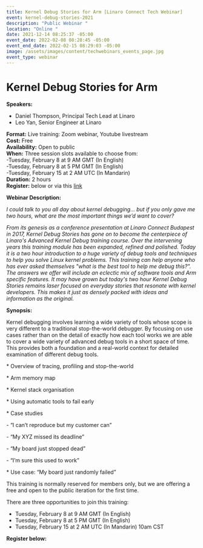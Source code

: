 ```yaml
---
title: Kernel Debug Stories for Arm [Linaro Connect Tech Webinar]
event: kernel-debug-stories-2021
description: "Public Webinar "
location: "Online "
date: 2021-12-14 08:25:37 -05:00
event_date: 2022-02-08 08:28:45 -05:00
event_end_date: 2022-02-15 08:29:03 -05:00
image: /assets/images/content/techwebinars_events_page.jpg
event_type: webinar
---
```

# Kernel Debug Stories for Arm

**Speakers:**

* Daniel Thompson, Principal Tech Lead at Linaro 
* Leo Yan, Senior Engineer at Linaro

**Format:** Live training: Zoom webinar, Youtube livestream\
**Cost:** Free\
**Availability:** Open to public\
**When:** Three session slots available to choose from:\
         -Tuesday, February 8 at 9 AM GMT (In English)\
         -Tuesday, February 8 at 5 PM GMT (In English) \
         -Tuesday, February 15 at 2 AM UTC (In Mandarin)  \
**Duration:** 2 hours\
**Register:** below or via this [link](https://www.cognitoforms.com/Linaro1/LinaroTechWebinarTrainingKernelDebugStoriesForArm)

**Webinar Description:** 

*I could talk to you all day about kernel debugging… but if you only gave me two hours, what are the most important things we’d want to cover?*

*From its genesis as a conference presentation at Linaro Connect Budapest in 2017, Kernel Debug Stories has gone on to become the centerpiece of Linaro's Advanced Kernel Debug training course. Over the intervening years this training module has been expanded, refined and polished. Today it is a two hour introduction to a huge variety of debug tools and techniques to help you solve Linux kernel problems. This training can help anyone who has ever asked themselves "what is the best tool to help me debug this?". The answers we offer will include an eclectic mix of software tools and Arm specific features. It may have grown but today's two hour Kernel Debug Stories remains laser focused on everyday stories that resonate with kernel developers. This makes it just as densely packed with ideas and information as the original.*

**Synopsis:**

Kernel debugging involves learning a wide variety of tools whose scope is very different to a traditional stop-the-world debugger. By focusing on use cases rather than on the detail of exactly how each tool works we are able to cover a wide variety of advanced debug tools in a short space of time. This provides both a foundation and a real-world context for detailed examination of different debug tools.

\* Overview of tracing, profiling and stop-the-world

\* Arm memory map

\* Kernel stack organisation

\* Using automatic tools to fail early

\* Case studies

\- “I can’t reproduce but my customer can”

\- “My XYZ missed its deadline”

\- “My board just stopped dead”

\- “I’m sure this used to work”

\* Use case: “My board just randomly failed”

This training is normally reserved for members only, but we are offering a free and open to the public iteration for the first time. 



There are three opportunities to join this training:

* Tuesday, February 8 at 9 AM GMT (In English)
* Tuesday, February 8 at 5 PM GMT (In English) 
* Tuesday, February 15 at 2 AM UTC (In Mandarin) 10am CST 

**Register below:**

<div class="cognito">
<script src="https://www.cognitoforms.com/s/KvRQmIn2dku6k6gGP711jw"></script>
<script>Cognito.load("forms", { id: "23" });</script>
</div>